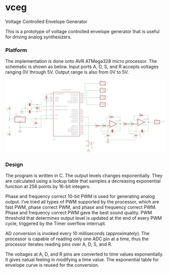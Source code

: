 # vceg
Voltage Controlled Envelope Generator

This is a prototype of voltage controlled envelope generator that is useful for driving analog synthesizers.

### Platform

The implementation is done onto AVR ATMega328 micro processor. The schematic is shown as below. Input ports A, D, S, and R accepts voltages ranging 0V through 5V.  Output range is also from 0V to 5V.

![alt tag](vc_trial2_schematic.png)

### Design
The program is written in C.  The output levels changes exponentially. They are calculated using a lookup table that samples a decreasing exponential function at 256 points by 16-bit integers.

Phase and frequency correct 10-bit PWM is used for generating analog output. I’ve tried all types of PWM supported by the processor, which are fast PWM, phase correct PWM, and phase and frequency correct PWM.  Phase and frequency correct PWM gave the best sound quality. PWM threshold that determines output level is updated at the end of every PWM cycle, triggered by the Timer overflow interrupt.

AD conversion is invoked every 10 milliseconds (approximately). The processor is capable of reading only one ADC pin at a time, thus the processor iterates reading pins over A, D, S, and R.

The voltages at A, D, and R pins are converted to time values exponentially. It gives natual feeling in modifying a time value.  The exponential table for envelope curve is reused for the conversion.
